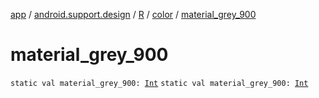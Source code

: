 [app](../../../index.md) / [android.support.design](../../index.md) / [R](../index.md) / [color](index.md) / [material_grey_900](./material_grey_900.md)

# material_grey_900

`static val material_grey_900: `[`Int`](https://kotlinlang.org/api/latest/jvm/stdlib/kotlin/-int/index.html)
`static val material_grey_900: `[`Int`](https://kotlinlang.org/api/latest/jvm/stdlib/kotlin/-int/index.html)
